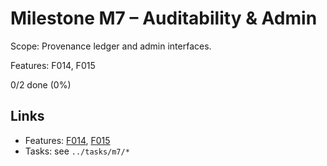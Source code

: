 # Milestone M7 – Auditability & Admin

Scope: Provenance ledger and admin interfaces.

Features: F014, F015

<!-- PROGRESS:START M7 -->
0/2 done (0%)
<!-- PROGRESS:END M7 -->

## Links

- Features: [F014](../features/F014-provenance-logging.md), [F015](../features/F015-admin-cli-http.md)
- Tasks: see `../tasks/m7/*`
